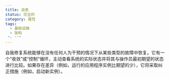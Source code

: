 ```yaml
---
title: 自愈
status: 完全的
category: 属性
tags:
  - 基础设施
  - 架构
 "- ''"
---
```


自我修复系统能够在没有任何人为干预的情况下从某些类型的故障中恢复。它有一个“收敛”或“控制”循环，主动查看系统的实际状态并将其与操作员最初期望的状态进行比较。如果存在差异（例如，运行的应用程序实例比期望的少），它将采取纠正措施（例如，启动新实例）。
